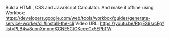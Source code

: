 Buld a HTML, CSS and JavaScript Calculator.
And make it offline using Workbox: https://developers.google.com/web/tools/workbox/guides/generate-service-worker/cli#install-the-cli
Video URL: https://youtu.be/RtgES9srcFg?list=PLB4w8uonXmpngKCNE5CtOKcceCx5EPbTW
